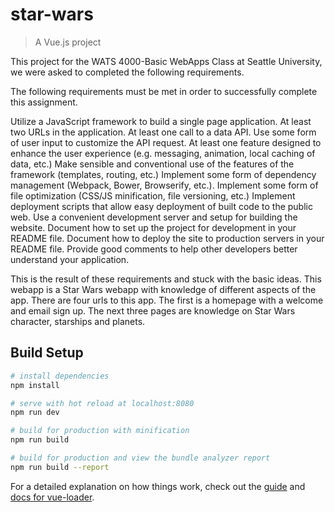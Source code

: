 # star-wars

> A Vue.js project

This project for the WATS 4000-Basic WebApps Class at Seattle University, we were asked to completed the following requirements.

The following requirements must be met in order to successfully complete this assignment.

Utilize a JavaScript framework to build a single page application. At least two URLs in the application. At least one call to a data API. Use some form of user input to customize the API request. At least one feature designed to enhance the user experience (e.g. messaging, animation, local caching of data, etc.) Make sensible and conventional use of the features of the framework (templates, routing, etc.) Implement some form of dependency management (Webpack, Bower, Browserify, etc.). Implement some form of file optimization (CSS/JS minification, file versioning, etc.) Implement deployment scripts that allow easy deployment of built code to the public web. Use a convenient development server and setup for building the website. Document how to set up the project for development in your README file. Document how to deploy the site to production servers in your README file. Provide good comments to help other developers better understand your application.

This is the result of these requirements and stuck with the basic ideas. This webapp is a Star Wars webapp with knowledge of different aspects of the app. There are four urls to this app. The first is a homepage with a welcome and email sign up. The next three pages are knowledge on Star Wars character, starships and planets.


## Build Setup

``` bash
# install dependencies
npm install

# serve with hot reload at localhost:8080
npm run dev

# build for production with minification
npm run build

# build for production and view the bundle analyzer report
npm run build --report
```

For a detailed explanation on how things work, check out the [guide](http://vuejs-templates.github.io/webpack/) and [docs for vue-loader](http://vuejs.github.io/vue-loader).
